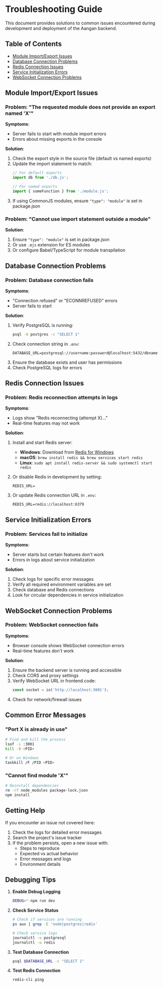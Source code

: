 # Troubleshooting Guide

This document provides solutions to common issues encountered during development and deployment of the Aangan backend.

## Table of Contents
- [Module Import/Export Issues](#module-importexport-issues)
- [Database Connection Problems](#database-connection-problems)
- [Redis Connection Issues](#redis-connection-issues)
- [Service Initialization Errors](#service-initialization-errors)
- [WebSocket Connection Problems](#websocket-connection-problems)

## Module Import/Export Issues

### Problem: "The requested module does not provide an export named 'X'"
**Symptoms**:
- Server fails to start with module import errors
- Errors about missing exports in the console

**Solution**:
1. Check the export style in the source file (default vs named exports)
2. Update the import statement to match:
   ```javascript
   // For default exports
   import db from './db.js';
   
   // For named exports
   import { someFunction } from './module.js';
   ```
3. If using CommonJS modules, ensure `"type": "module"` is set in package.json

### Problem: "Cannot use import statement outside a module"
**Solution**:
1. Ensure `"type": "module"` is set in package.json
2. Or use `.mjs` extension for ES modules
3. Or configure Babel/TypeScript for module transpilation

## Database Connection Problems

### Problem: Database connection fails
**Symptoms**:
- "Connection refused" or "ECONNREFUSED" errors
- Server fails to start

**Solution**:
1. Verify PostgreSQL is running:
   ```bash
   psql -U postgres -c "SELECT 1"
   ```
2. Check connection string in `.env`:
   ```
   DATABASE_URL=postgresql://username:password@localhost:5432/dbname
   ```
3. Ensure the database exists and user has permissions
4. Check PostgreSQL logs for errors

## Redis Connection Issues

### Problem: Redis reconnection attempts in logs
**Symptoms**:
- Logs show "Redis reconnecting (attempt X)..."
- Real-time features may not work

**Solution**:
1. Install and start Redis server:
   - **Windows**: Download from [Redis for Windows](https://github.com/tporadowski/redis/releases)
   - **macOS**: `brew install redis && brew services start redis`
   - **Linux**: `sudo apt install redis-server && sudo systemctl start redis`

2. Or disable Redis in development by setting:
   ```env
   REDIS_URL=
   ```

3. Or update Redis connection URL in `.env`:
   ```env
   REDIS_URL=redis://localhost:6379
   ```

## Service Initialization Errors

### Problem: Services fail to initialize
**Symptoms**:
- Server starts but certain features don't work
- Errors in logs about service initialization

**Solution**:
1. Check logs for specific error messages
2. Verify all required environment variables are set
3. Check database and Redis connections
4. Look for circular dependencies in service initialization

## WebSocket Connection Problems

### Problem: WebSocket connection fails
**Symptoms**:
- Browser console shows WebSocket connection errors
- Real-time features don't work

**Solution**:
1. Ensure the backend server is running and accessible
2. Check CORS and proxy settings
3. Verify WebSocket URL in frontend code:
   ```javascript
   const socket = io('http://localhost:3001');
   ```
4. Check for network/firewall issues

## Common Error Messages

### "Port X is already in use"
```bash
# Find and kill the process
lsof -i :3001
kill -9 <PID>

# Or on Windows
taskkill /F /PID <PID>
```

### "Cannot find module 'X'"
```bash
# Reinstall dependencies
rm -rf node_modules package-lock.json
npm install
```

## Getting Help

If you encounter an issue not covered here:
1. Check the logs for detailed error messages
2. Search the project's issue tracker
3. If the problem persists, open a new issue with:
   - Steps to reproduce
   - Expected vs actual behavior
   - Error messages and logs
   - Environment details

## Debugging Tips

1. **Enable Debug Logging**
   ```bash
   DEBUG=* npm run dev
   ```

2. **Check Service Status**
   ```bash
   # Check if services are running
   ps aux | grep -E 'node|postgres|redis'
   
   # Check service logs
   journalctl -u postgresql
   journalctl -u redis
   ```

3. **Test Database Connection**
   ```bash
   psql $DATABASE_URL -c "SELECT 1"
   ```

4. **Test Redis Connection**
   ```bash
   redis-cli ping
   ```
